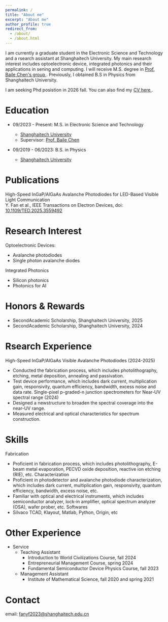 ```yaml
---
permalink: /
title: "About me"
excerpt: "About me"
author_profile: true
redirect_from: 
  - /about/
  - /about.html
---
```


I am currently a graduate student in the Electronic Science and Technology  and a rsearch assistant at Shanghaitech University. My main research interest includes optoelectronic device, integrated photonics and their applications in sening and computing. I will receive M.S. degree in <a href="https://faculty.sist.shanghaitech.edu.cn/faculty/chenbl/#about" targe="-blank"> Prof. Baile Chen's group </a>. Previously, I obtained B.S in Physics from Shanghaitech University.

I am seeking Phd posistion in 2026 fall. You can also find my <a href="cv.pdf" target="-blank"> CV here </a>.

Education
======
* 09/2023 - Present: M.S. in Electronic Science and Technology
  * [Shanghaitech University](https://www.shanghaitech.edu.cn/eng/)
  * Supervisor: [Prof. Baile Chen](https://faculty.sist.shanghaitech.edu.cn/faculty/chenbl/#about)

* 09/2019 - 06/2023: B.S. in Physics
  * [Shanghaitech University](https://www.shanghaitech.edu.cn/eng/)
 
Publications
======
High-Speed InGaP/AlGaAs Avalanche Photodiodes for LED-Based Visible Light Communication
<br> Y. Fan et al., IEEE Transactions on Electron Devices, doi: [10.1109/TED.2025.3559492](https://ieeexplore.ieee.org/document/10970750)
 
Research Interest
======
Optoelectronic Devices:
 * Avalanche photodiodes
 * Single photon avalanche diodes

Integrated Photonics
 * Silicon photonics
 * Photonics for AI

Honors & Rewards
======
* SecondAcademic Scholarship, Shanghaitech University, 2025
* SecondAcademic Scholarship, Shanghaitech University, 2024

Rsearch Experience
======
High-Speed InGaP/AlGaAs Visible Avalanche Photodiodes (2024-2025)
 * Conducted the fabrication process, which includes photolithography, etching, metal deposition, annealing and passivation.
 * Test device performance, which includes dark current, multiplication gain, responsivity, quantum efficiency, bandwidth, excess noise and data rate.
Single-pixel p-graded-n junction spectrometers for Near-UV spectral range (2024)
 * Designed a newstructure to broaden the spectral coverage into the near-UV range.
 * Measured electrical and optical characteristics for spectrum construction.

Skills
======
Fabrication
 * Proficient in fabrication process, which includes photolithography, E-beam metal evaporation, PECVD oxide deposition, reactive ion etching (RIE), etc.
Characterization
 *  Proficient in photodetector and avalanche photodiode characterization, which includes dark current, multiplication gain, responsivity, quantum efficiency, bandwidth, excess noise, etc.
 * Familiar with optical and electrical instruments, which includes semiconductor analyzer, lock-in amplifier, optical spectrum analyzer (OSA), wafer prober, etc.
Softwares
 * Silvaco TCAD, Klayout, Matlab, Python, Origin, etc

Other Experience
======
* Service
  * Teaching Assistant
    *  Introduction to World Civilizations Course, fall 2024
    *  Entrepreneurial Management Course, spring 2024
    *  Fundamental Semiconductor Device Physics Course, fall 2023
  * Management Assistant
    *  Institute of Mathematical Science, fall 2020 and spring 2021 

Contact
======
email: fanyf2023@shanghaitech.edu.cn

